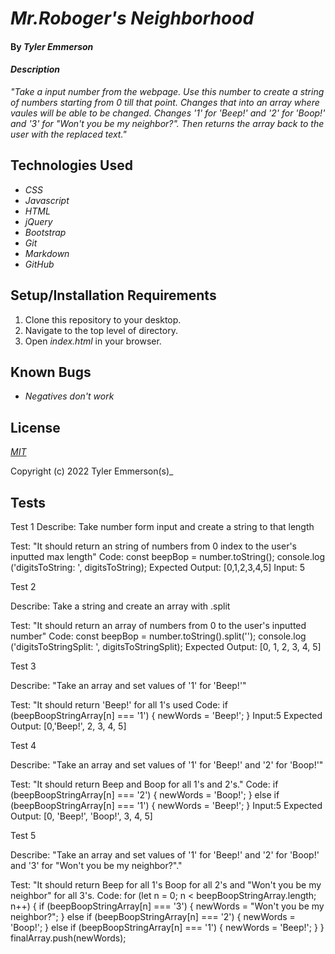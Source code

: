 # _Mr.Roboger's Neighborhood_

#### By _**Tyler Emmerson**_

#### _Description_

_"Take a input number from the webpage. Use this number to create a string of numbers starting from 0 till that point. Changes that into an array where vaules will be able to be changed. Changes '1' for 'Beep!' and '2' for 'Boop!' and '3' for "Won't you be my neighbor?". Then returns the array back to the user with the replaced text."_

## Technologies Used

* _CSS_
* _Javascript_
* _HTML_
* _jQuery_
* _Bootstrap_
* _Git_
* _Markdown_
* _GitHub_

## Setup/Installation Requirements

1. Clone this repository to your desktop.
2. Navigate to the top level of directory.
3. Open *index.html* in your browser.

## Known Bugs

* _Negatives don't work_

## License

_<p><a href="LICENSE.txt">MIT</a></p>_

Copyright (c) 2022 Tyler Emmerson(s)_

## Tests

Test 1
Describe: Take number form input and create a string to that length

Test: "It should return an string of numbers from 0 index to the user's inputted max length"
Code: const beepBop = number.toString();
console.log ('digitsToString: ', digitsToString);
Expected Output: [0,1,2,3,4,5]
Input: 5

Test 2


Describe: Take a string and create an array with .split

Test: "It should return an array of numbers from 0 to the user's inputted number"
Code: const beepBop = number.toString().split('');
console.log ('digitsToStringSplit: ', digitsToStringSplit);
Expected Output: [0, 1, 2, 3, 4, 5]

Test 3

Describe: "Take an array and set values of '1' for 'Beep!'"

Test: "It should return 'Beep!' for all 1's used
Code: if (beepBoopStringArray[n] === '1') {
        newWords = 'Beep!';      }
Input:5
Expected Output: [0,'Beep!', 2, 3, 4, 5]

Test 4

Describe: "Take an array and set values of '1' for 'Beep!' and '2' for 'Boop!'"

Test: "It should return Beep and Boop for all 1's and 2's."
Code: if (beepBoopStringArray[n] === '2') {
        newWords = 'Boop!';
      } else if (beepBoopStringArray[n] === '1') {
        newWords = 'Beep!';      }
Input:5
Expected Output: [0, 'Beep!', 'Boop!', 3, 4, 5]

Test 5 

Describe: "Take an array and set values of '1' for 'Beep!' and '2' for 'Boop!' and '3' for "Won't you be my neighbor?"."

Test: "It should return Beep for all 1's Boop for all 2's and "Won't you be my neighbor" for all 3's.
Code:  for (let n = 0; n < beepBoopStringArray.length; n++) 
    {
      if (beepBoopStringArray[n] === '3') {
        newWords = "Won't you be my neighbor?";
      } else if (beepBoopStringArray[n] === '2') {
        newWords = 'Boop!';
      } else if (beepBoopStringArray[n] === '1') {
        newWords = 'Beep!';
      }
    }
    finalArray.push(newWords);

